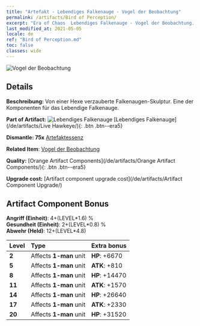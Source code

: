 ```yaml
---
title: "Artefakt - Lebendiges Falkenauge - Vogel der Beobachtung"
permalink: /artifacts/Bird of Perception/
excerpt: "Era of Chaos  Lebendiges Falkenauge - Vogel der Beobachtung. Von einer Hexe verzauberte Falkenaugen-Skulptur. Eine der Komponenten für das Lebendige Falkenauge."
last_modified_at: 2021-05-05
locale: de
ref: "Bird of Perception.md"
toc: false
classes: wide
---
```


 ![Vogel der Beobachtung](/images/t/artifact_40331.png)



## Details

 **Beschreibung:** Von einer Hexe verzauberte Falkenaugen-Skulptur. Eine der Komponenten für das Lebendige Falkenauge.

 **Part of Artifact:** ![Lebendiges Falkenauge](/images/t/icon_artifact_33.png) [Lebendiges Falkenauge](/de/artifacts/Live Hawkeye/){: .btn .btn--era5}

 **Dismantle: 75x** [Artefaktessenz](/ItemsDE/con_905/)

 **Related Item**: [Vogel der Beobachtung](/ItemsDE/art_132/)

 **Quality:** [Orange Artifact Components](/de/artifacts/Orange Artifact Components/){: .btn .btn--era5}

 **Upgrade cost:** [Artifact component upgrade cost](/de/artifacts/Artifact Component Upgrade/)

## Artifact Component Bonus

  **Angriff (Einheit)**: 4+(LEVEL\*1.6) %<br/>**Gesundheit (Einheit)**: 2+(LEVEL\*0.8) %<br/>**Abwehr (Held)**: 12+(LEVEL\*4.8)

  |  Level  | Type |    Extra bonus  | 
  |:--------|:-----|:----------------| 
  | **2** | Affects **1-man** unit | **HP**: +6670 | 
  | **5** | Affects **1-man** unit | **ATK**: +810 | 
  | **8** | Affects **1-man** unit | **HP**: +14470 | 
  | **11** | Affects **1-man** unit | **ATK**: +1570 | 
  | **14** | Affects **1-man** unit | **HP**: +26640 | 
  | **17** | Affects **1-man** unit | **ATK**: +2330 | 
  | **20** | Affects **1-man** unit | **HP**: +31520 | 
